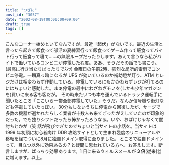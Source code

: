 ```yaml
---
title: "つぎに"
post_id: "3057"
date: "2002-08-19T00:00:00+09:00"
draft: true
tags: []
---
```



こんなコーナー始めといてなんですが、最近「起伏」がないです。最近の生活と言ったら起きて飯食って部活の夏練習行って飯食ってゲーム作って飯食ってバイト行って飯食って寝て……の無限ループだったりします。あえて言うなら私がバイトで働いているコンビニが停電した程度。ああ、そうだその話でも書こう。(最高に行き当たりばったりでｽﾏｿ)  金曜日の午前2時、強烈な局所的雷雨でコンビニ停電。一瞬真っ暗になるが UPS が効いているのか補助燈が灯り、ATM とレジだけは相変わらず作動している。停電しているにもかかわらずレジが打てるのにはちょいと感動した。まぁ停電の最中にわざわざモノを(しかも少年マガジンを)買いに来る客も客だが。 その時来たいつも本を運んでいるトラック運転手に聞いたところ「ここいら一帯全部停電していた」そうだ。なんか信号機や街灯なども停電していたっぽい。30分もしないうちに停電から回復したが、サージで多数の機器が逝かれたらしく業者が十数人も来てごったがえしていたのが印象的だった。でも独りシフトだったら怖かったろうなぁ。いや、おばけじゃなくて闇討ちとかが（笑 話が飛びすぎたのでちょいと当サイトの小話を。当サイトは 1999 年初頭に初心者向け DDR 攻略サイトとして生まれ幾度のリニューアルや移転を経てついに8月に独自ドメイン取得に至りました。 ところで独自ドメインって、目立つ以外に効果あるの？と疑問に思われている方へ、お答えします。断言しますが、ばっちり効果あります。1 日に来るウィルスメールが **3 倍**(従来比)に増えます。以上。
